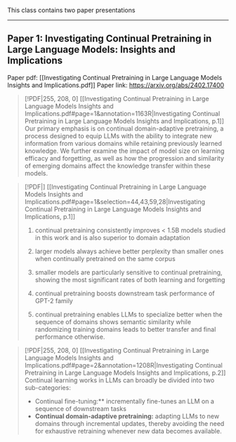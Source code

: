 This class contains two paper presentations
***

## Paper 1: Investigating Continual Pretraining in Large Language Models: Insights and Implications

Paper pdf: [[Investigating Continual Pretraining in Large Language Models Insights and Implications.pdf]]
Paper link: https://arxiv.org/abs/2402.17400

> [!PDF|255, 208, 0] [[Investigating Continual Pretraining in Large Language Models Insights and Implications.pdf#page=1&annotation=1163R|Investigating Continual Pretraining in Large Language Models Insights and Implications, p.1]]
> Our primary emphasis is on  continual domain-adaptive pretraining, a process designed to equip LLMs with the ability to integrate new information from various domains while retaining previously learned knowledge. We further examine the impact of model size on learning efficacy and forgetting, as well as how the progression and similarity of emerging domains affect the knowledge transfer within these models.

> [!PDF|] [[Investigating Continual Pretraining in Large Language Models Insights and Implications.pdf#page=1&selection=44,43,59,28|Investigating Continual Pretraining in Large Language Models Insights and Implications, p.1]]
> 1.  continual pretraining consistently improves < 1.5B models studied in this work and is also superior to domain adaptation
> 
> 1.  larger models always achieve better perplexity than smaller ones when continually pretrained on the same corpus
> 
> 1.  smaller models are particularly sensitive to continual pretraining, showing the most significant rates of both learning and forgetting
> 
> 1.  continual pretraining boosts downstream task performance of GPT-2 family
> 
> 1.  continual pretraining enables LLMs to specialize better when the sequence of domains shows semantic similarity while randomizing training domains leads to better transfer and final performance otherwise.

> [!PDF|255, 208, 0] [[Investigating Continual Pretraining in Large Language Models Insights and Implications.pdf#page=2&annotation=1208R|Investigating Continual Pretraining in Large Language Models Insights and Implications, p.2]]
> Continual learning works in LLMs can broadly be divided into two sub-categories:
> 
> - Continual fine-tuning:** incrementally fine-tunes an LLM on a sequence of downstream tasks
> - **Continual domain-adaptive pretraining:**  adapting LLMs to new domains through incremental updates, thereby avoiding the need for exhaustive retraining whenever new data becomes available.

